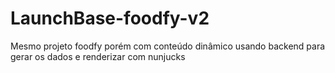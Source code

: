 # LaunchBase-foodfy-v2
Mesmo projeto foodfy porém com conteúdo dinâmico usando backend para gerar os dados e renderizar com nunjucks
